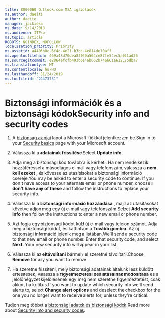 ```yaml
---
title: 8000060 Outlook.com MSA igazolások
ms.author: daeite
author: daeite
manager: jackiesm
ms.date: 9/14/2018
ms.audience: ITPro
ms.topic: article
ROBOTS: NOINDEX, NOFOLLOW
localization_priority: Priority
ms.assetid: a4403b0c-6f4c-4e2f-b3bd-4e814de10aff
ms.openlocfilehash: 469a48d70dea82069a564ce87fe54ec5a961ad26
ms.sourcegitcommit: e2864efcfb493b6e46b662b746661a61232bdba7
ms.translationtype: MT
ms.contentlocale: hu-HU
ms.lasthandoff: 01/24/2019
ms.locfileid: "29473731"
---
```

# <a name="security-info-and-security-codes"></a><span data-ttu-id="c241f-102">Biztonsági információk és a biztonsági kódok</span><span class="sxs-lookup"><span data-stu-id="c241f-102">Security info and security codes</span></span>

1. <span data-ttu-id="c241f-103">A [biztonság alapjai](https://account.microsoft.com/security) lapot a Microsoft-fiókkal jelentkezzen be.</span><span class="sxs-lookup"><span data-stu-id="c241f-103">Sign in to your [Security basics](https://account.microsoft.com/security) page with your Microsoft account.</span></span> 
    
2. <span data-ttu-id="c241f-104">Válassza ki a **adatainak frissítése**.</span><span class="sxs-lookup"><span data-stu-id="c241f-104">Select **Update info**.</span></span> 
    
3. <span data-ttu-id="c241f-p101">Adja meg a biztonsági kód továbbra is kérheti. Ha nem rendelkezik hozzáféréssel a másodlagos e-mail vagy telefonszám, válassza a **nem kell ezeket** , és kövesse az utasításokat a biztonsági információ cseréje.</span><span class="sxs-lookup"><span data-stu-id="c241f-p101">You may be asked to enter a security code to continue. If you don't have access to your alternate email or phone number, choose **I don't have any of these** and follow the instructions to replace your security info.</span></span> 
    
4. <span data-ttu-id="c241f-107">Válassza ki a **biztonsági információ hozzáadása** , majd az utasításokat követve adjon meg egy új e-mail vagy telefonszám.</span><span class="sxs-lookup"><span data-stu-id="c241f-107">Select **Add security info** then follow the instructions to enter a new email or phone number.</span></span> 
    
5. <span data-ttu-id="c241f-p102">Azt fogja egy biztonsági kódot küld új e-mail vagy telefon számot. Adja meg a biztonsági kódot, és kattintson a **Tovább gombra**. Az új biztonsági információ jelenik meg a listában.</span><span class="sxs-lookup"><span data-stu-id="c241f-p102">We'll send a security code to that new email or phone number. Enter that security code, and select **Next**. Your new security info will appear in your list.</span></span> 
    
6. <span data-ttu-id="c241f-111">Válassza ki az **eltávolítani** bármely el szeretné távolítani.</span><span class="sxs-lookup"><span data-stu-id="c241f-111">Choose **Remove** for any you want to remove.</span></span> 
    
7. <span data-ttu-id="c241f-112">Ha szeretne frissíteni, mely biztonsági adatainak általunk lesz küldött értesítések, válassza a **figyelmeztetési beállításainak módosítása** és a jelölőnégyzet kijelölésének egy meg nem szeretne figyelmeztetést, csak akkor, ha kritikus.</span><span class="sxs-lookup"><span data-stu-id="c241f-112">If you want to update which security info we'll send alerts to, select **Change alert options** and deselect the checkbox for the one you no longer want to receive alerts for, unless they're critical.</span></span> 
    
<span data-ttu-id="c241f-113">Tudjon meg többet a [biztonsági adatok és biztonsági kódok](https://support.microsoft.com/help/12428/).</span><span class="sxs-lookup"><span data-stu-id="c241f-113">Read more about [Security info and security codes](https://support.microsoft.com/help/12428/).</span></span>
  

